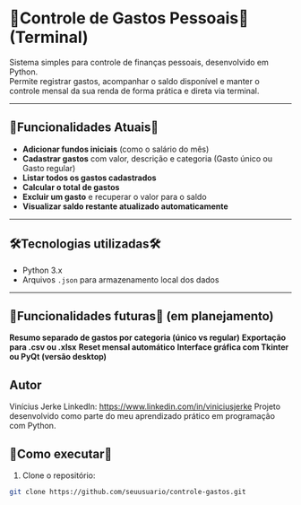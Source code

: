 # 💸Controle de Gastos Pessoais💸 (Terminal)

Sistema simples para controle de finanças pessoais, desenvolvido em Python.  
Permite registrar gastos, acompanhar o saldo disponível e manter o controle mensal da sua renda de forma prática e direta via terminal.

---

## 🧠Funcionalidades Atuais🧠

- **Adicionar fundos iniciais** (como o salário do mês)
- **Cadastrar gastos** com valor, descrição e categoria (Gasto único ou Gasto regular)
- **Listar todos os gastos cadastrados**
- **Calcular o total de gastos**
- **Excluir um gasto** e recuperar o valor para o saldo
- **Visualizar saldo restante atualizado automaticamente**

---

## 🛠Tecnologias utilizadas🛠

- Python 3.x
- Arquivos `.json` para armazenamento local dos dados

---

## 📌Funcionalidades futuras📌 (em planejamento)

**Resumo separado de gastos por categoria (único vs regular)**
**Exportação para .csv ou .xlsx**
**Reset mensal automático**
**Interface gráfica com Tkinter ou PyQt (versão desktop)**

## Autor
Vinícius Jerke
LinkedIn: https://www.linkedin.com/in/viniciusjerke
Projeto desenvolvido como parte do meu aprendizado prático em programação com Python.

## 🚀Como executar🚀

1. Clone o repositório:
```bash
git clone https://github.com/seuusuario/controle-gastos.git
